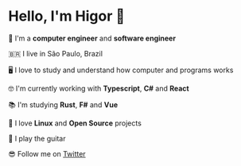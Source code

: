 # Hello, I'm Higor 👋

👷 I'm a __computer engineer__ and __software engineer__

🇧🇷 I live in São Paulo, Brazil

🖥 I love to study and understand how computer and programs works

🤓 I'm currently working with __Typescript__, __C#__ and __React__

📚 I'm studying __Rust__, __F#__ and __Vue__

🐧 I love __Linux__ and __Open Source__ projects

🎸 I play the guitar

😎 Follow me on [Twitter](https://twitter.com/HigorRozan)

<!--
**hrozan/hrozan** is a ✨ _special_ ✨ repository because its `README.md` (this file) appears on your GitHub profile.

Here are some ideas to get you started:

- 🔭 I’m currently working on ...
- 🌱 I’m currently learning ...
- 👯 I’m looking to collaborate on ...
- 🤔 I’m looking for help with ...
- 💬 Ask me about ...
- 📫 How to reach me: ...
- 😄 Pronouns: ...
- ⚡ Fun fact: ...
-->
